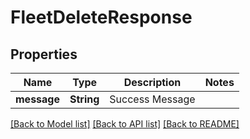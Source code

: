 # FleetDeleteResponse

## Properties

Name | Type | Description | Notes
------------ | ------------- | ------------- | -------------
**message** | **String** | Success Message | 

[[Back to Model list]](../README.md#documentation-for-models) [[Back to API list]](../README.md#documentation-for-api-endpoints) [[Back to README]](../README.md)


